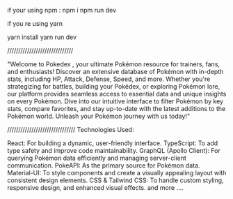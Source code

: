 if your using npm : 
npm i 
npm run dev 


if you re using yarn 

yarn install
yarn run dev 




//////////////////////////////


"Welcome to Pokedex , your ultimate Pokémon resource for trainers, fans, and enthusiasts! Discover an extensive database of Pokémon with in-depth stats, including HP, Attack, Defense, Speed, and more. Whether you're strategizing for battles, building your Pokédex, or exploring Pokémon lore, our platform provides seamless access to essential data and unique insights on every Pokémon. Dive into our intuitive interface to filter Pokémon by key stats, compare favorites, and stay up-to-date with the latest additions to the Pokémon world. Unleash your Pokémon journey with us today!"


///////////////////////////////
Technologies Used:

React: For building a dynamic, user-friendly interface.
TypeScript: To add type safety and improve code maintainability.
GraphQL (Apollo Client): For querying Pokémon data efficiently and managing server-client communication.
PokeAPI: As the primary source for Pokémon data.
Material-UI: To style components and create a visually appealing layout with consistent design elements.
CSS & Tailwind CSS: To handle custom styling, responsive design, and enhanced visual effects.
and more .... 
